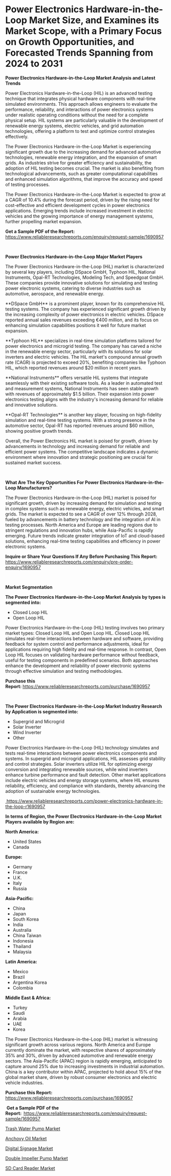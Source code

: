 <p><h1>Power Electronics Hardware-in-the-Loop Market Size, and Examines its Market Scope, with a Primary Focus on Growth Opportunities, and Forecasted Trends Spanning from 2024 to 2031</h1></p><p><strong>Power Electronics Hardware-in-the-Loop Market Analysis and Latest Trends</strong></p>
<p><p>Power Electronics Hardware-in-the-Loop (HIL) is an advanced testing technique that integrates physical hardware components with real-time simulated environments. This approach allows engineers to evaluate the performance, reliability, and interactions of power electronics systems under realistic operating conditions without the need for a complete physical setup. HIL systems are particularly valuable in the development of renewable energy systems, electric vehicles, and grid automation technologies, offering a platform to test and optimize control strategies effectively.</p><p>The Power Electronics Hardware-in-the-Loop Market is experiencing significant growth due to the increasing demand for advanced automotive technologies, renewable energy integration, and the expansion of smart grids. As industries strive for greater efficiency and sustainability, the adoption of HIL testing becomes crucial. The market is also benefiting from technological advancements, such as greater computational capabilities and enhanced simulation algorithms, that improve the accuracy and speed of testing processes.</p><p>The Power Electronics Hardware-in-the-Loop Market is expected to grow at a CAGR of 10.4% during the forecast period, driven by the rising need for cost-effective and efficient development cycles in power electronics applications. Emerging trends include increased investment in electric vehicles and the growing importance of energy management systems, further propelling market expansion.</p></p>
<p><strong>Get a Sample PDF of the Report:&nbsp;</strong> <a href="https://www.reliableresearchreports.com/enquiry/request-sample/1690957?utm_campaign=16&utm_medium=2&utm_source=Github&utm_content=ia&utm_term=19102024&utm_id=power-electronics-hardware-in-the-loop">https://www.reliableresearchreports.com/enquiry/request-sample/1690957</a></p>
<p>&nbsp;</p>
<p><strong>Power Electronics Hardware-in-the-Loop Major Market Players</strong></p>
<p><p>The Power Electronics Hardware-in-the-Loop (HiL) market is characterized by several key players, including DSpace GmbH, Typhoon HIL, National Instruments, Opal-RT Technologies, Modeling Tech, and Speedgoat GmbH. These companies provide innovative solutions for simulating and testing power electronic systems, catering to diverse industries such as automotive, aerospace, and renewable energy.</p><p>**DSpace GmbH** is a prominent player, known for its comprehensive HiL testing systems. The company has experienced significant growth driven by the increasing complexity of power electronics in electric vehicles. DSpace reported annual sales revenues exceeding €400 million, and its focus on enhancing simulation capabilities positions it well for future market expansion.</p><p>**Typhoon HIL** specializes in real-time simulation platforms tailored for power electronics and microgrid testing. The company has carved a niche in the renewable energy sector, particularly with its solutions for solar inverters and electric vehicles. The HiL market's compound annual growth rate (CAGR) is projected to exceed 20%, benefiting companies like Typhoon HIL, which reported revenues around $20 million in recent years.</p><p>**National Instruments** offers versatile HiL systems that integrate seamlessly with their existing software tools. As a leader in automated test and measurement systems, National Instruments has seen stable growth with revenues of approximately $1.5 billion. Their expansion into power electronics testing aligns with the industry's increasing demand for reliable and innovative solutions.</p><p>**Opal-RT Technologies** is another key player, focusing on high-fidelity simulation and real-time testing systems. With a strong presence in the automotive sector, Opal-RT has reported revenues around $60 million, showing positive growth trends.</p><p>Overall, the Power Electronics HiL market is poised for growth, driven by advancements in technology and increasing demand for reliable and efficient power systems. The competitive landscape indicates a dynamic environment where innovation and strategic positioning are crucial for sustained market success.</p></p>
<p>&nbsp;</p>
<p><strong>What Are The Key Opportunities For Power Electronics Hardware-in-the-Loop Manufacturers?</strong></p>
<p><p>The Power Electronics Hardware-in-the-Loop (HIL) market is poised for significant growth, driven by increasing demand for simulation and testing in complex systems such as renewable energy, electric vehicles, and smart grids. The market is expected to see a CAGR of over 12% through 2028, fueled by advancements in battery technology and the integration of AI in testing processes. North America and Europe are leading regions due to stringent regulations and innovation hubs, while Asia-Pacific is rapidly emerging. Future trends indicate greater integration of IoT and cloud-based solutions, enhancing real-time testing capabilities and efficiency in power electronic systems.</p></p>
<p><strong>Inquire or Share Your Questions If Any Before Purchasing This Report:</strong> <a href="https://www.reliableresearchreports.com/enquiry/pre-order-enquiry/1690957?utm_campaign=16&utm_medium=2&utm_source=Github&utm_content=ia&utm_term=19102024&utm_id=power-electronics-hardware-in-the-loop">https://www.reliableresearchreports.com/enquiry/pre-order-enquiry/1690957</a></p>
<p>&nbsp;</p>
<p><strong>Market Segmentation</strong></p>
<p><strong>The Power Electronics Hardware-in-the-Loop Market Analysis by types is segmented into:</strong></p>
<p><ul><li>Closed Loop HIL</li><li>Open Loop HIL</li></ul></p>
<p><p>Power Electronics Hardware-in-the-Loop (HIL) testing involves two primary market types: Closed Loop HIL and Open Loop HIL. Closed Loop HIL simulates real-time interactions between hardware and software, providing feedback for system control and performance adjustments, ideal for applications requiring high fidelity and real-time response. In contrast, Open Loop HIL focuses on validating hardware performance without feedback, useful for testing components in predefined scenarios. Both approaches enhance the development and reliability of power electronic systems through effective simulation and testing methodologies.</p></p>
<p><strong>Purchase this Report:&nbsp;</strong><a href="https://www.reliableresearchreports.com/purchase/1690957?utm_campaign=16&utm_medium=2&utm_source=Github&utm_content=ia&utm_term=19102024&utm_id=power-electronics-hardware-in-the-loop">https://www.reliableresearchreports.com/purchase/1690957</a></p>
<p>&nbsp;</p>
<p><strong>The Power Electronics Hardware-in-the-Loop Market Industry Research by Application is segmented into:</strong></p>
<p><ul><li>Supergrid and Microgrid</li><li>Solar Inverter</li><li>Wind Inverter</li><li>Other</li></ul></p>
<p><p>Power Electronics Hardware-in-the-Loop (HIL) technology simulates and tests real-time interactions between power electronics components and systems. In supergrid and microgrid applications, HIL assesses grid stability and control strategies. Solar inverters utilize HIL for optimizing energy conversion and integrating renewable sources, while wind inverters enhance turbine performance and fault detection. Other market applications include electric vehicles and energy storage systems, where HIL ensures reliability, efficiency, and compliance with standards, thereby advancing the adoption of sustainable energy technologies.</p></p>
<p><a href="https://www.reliableresearchreports.com/power-electronics-hardware-in-the-loop-r1690957?utm_campaign=16&utm_medium=2&utm_source=Github&utm_content=ia&utm_term=19102024&utm_id=power-electronics-hardware-in-the-loop">&nbsp;https://www.reliableresearchreports.com/power-electronics-hardware-in-the-loop-r1690957</a></p>
<p><strong>In terms of Region, the Power Electronics Hardware-in-the-Loop Market Players available by Region are:</strong></p>
<p>
    <p> <strong> North America: </strong>
        <ul>
            <li>United States</li>
            <li>Canada</li>
        </ul>
        </p> 
    <p> <strong> Europe: </strong>
        <ul>
            <li>Germany</li>
            <li>France</li>
            <li>U.K.</li>
            <li>Italy</li>
            <li>Russia</li>
        </ul>
        </p> 
    <p> <strong> Asia-Pacific: </strong>
        <ul>
            <li>China</li>
            <li>Japan</li>
            <li>South Korea</li>
            <li>India</li>
            <li>Australia</li>
            <li>China Taiwan</li>
            <li>Indonesia</li>
            <li>Thailand</li>
            <li>Malaysia</li>
        </ul>
        </p> 
    <p> <strong> Latin America: </strong>
        <ul>
            <li>Mexico</li>
            <li>Brazil</li>
            <li>Argentina Korea</li>
            <li>Colombia</li>
        </ul>
        </p> 
    <p> <strong> Middle East & Africa: </strong>
        <ul>
            <li>Turkey</li>
            <li>Saudi</li>
            <li>Arabia</li>
            <li>UAE</li>
            <li>Korea</li>
        </ul>
    </p>
    </p>
<p><p>The Power Electronics Hardware-in-the-Loop (HIL) market is witnessing significant growth across various regions. North America and Europe currently dominate the market, with respective shares of approximately 35% and 30%, driven by advanced automotive and renewable energy sectors. The Asia-Pacific (APAC) region is rapidly emerging, anticipated to capture around 25% due to increasing investments in industrial automation. China is a key contributor within APAC, projected to hold about 15% of the global market share, driven by robust consumer electronics and electric vehicle industries.</p></p>
<p><strong>Purchase this Report: </strong><a href="https://www.reliableresearchreports.com/purchase/1690957?utm_campaign=16&utm_medium=2&utm_source=Github&utm_content=ia&utm_term=19102024&utm_id=power-electronics-hardware-in-the-loop">https://www.reliableresearchreports.com/purchase/1690957</a></p>
<p>&nbsp;<strong>Get a Sample PDF of the Report:&nbsp;&nbsp;</strong><a href="https://www.reliableresearchreports.com/enquiry/request-sample/1690957?utm_campaign=16&utm_medium=2&utm_source=Github&utm_content=ia&utm_term=19102024&utm_id=power-electronics-hardware-in-the-loop">https://www.reliableresearchreports.com/enquiry/request-sample/1690957</a></p>
<p><strong></strong></p>
<p><p><a href="https://issuu.com/reportprime-2/docs/trash-water-pump-market-size-2030.p_42adf28e18859a?utm_campaign=16&utm_medium=2&utm_source=Github&utm_content=ia&utm_term=19102024&utm_id=power-electronics-hardware-in-the-loop">Trash Water Pump Market</a></p><p><a href="https://github.com/boringzqthorperec/Market-Research-Report-List-1/blob/main/anchovy-oil-market.md?utm_campaign=16&utm_medium=2&utm_source=Github&utm_content=ia&utm_term=19102024&utm_id=power-electronics-hardware-in-the-loop">Anchovy Oil Market</a></p><p><a href="https://www.linkedin.com/pulse/digital-signage-market-evolution-global-trends-regional-dynamics-u80le?utm_campaign=16&utm_medium=2&utm_source=Github&utm_content=ia&utm_term=19102024&utm_id=power-electronics-hardware-in-the-loop">Digital Signage Market</a></p><p><a href="https://issuu.com/reportprime-2/docs/double-impeller-pump-market-size-20_7c88e15b7f9fc2?utm_campaign=16&utm_medium=2&utm_source=Github&utm_content=ia&utm_term=19102024&utm_id=power-electronics-hardware-in-the-loop">Double Impeller Pump Market</a></p><p><a href="https://www.linkedin.com/pulse/analyzing-global-sd-card-reader-market-growth-prospects-future-eable?utm_campaign=16&utm_medium=2&utm_source=Github&utm_content=ia&utm_term=19102024&utm_id=power-electronics-hardware-in-the-loop">SD Card Reader Market</a></p></p>